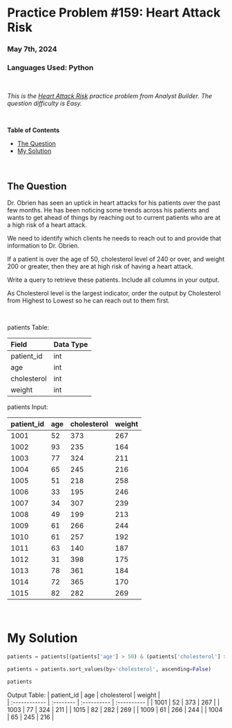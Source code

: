 # **Practice Problem #159: Heart Attack Risk**
### May 7th, 2024
### Languages Used: Python

<br>

*This is the [Heart Attack Risk](https://www.analystbuilder.com/questions/heart-attack-risk-FKfdn) practice problem from Analyst Builder. The question difficulty is Easy.*

<br>

**Table of Contents**

-   [The Question](#the-question)
-   [My Solution](#my-solution)
  
<br>

## The Question

Dr. Obrien has seen an uptick in heart attacks for his patients over the past few months. He has been noticing some trends across his patients and wants to get ahead of things by reaching out to current patients who are at a high risk of a heart attack.

We need to identify which clients he needs to reach out to and provide that information to Dr. Obrien.

If a patient is over the age of 50, cholesterol level of 240 or over, and weight 200 or greater, then they are at high risk of having a heart attack.

Write a query to retrieve these patients. Include all columns in your output.

As Cholesterol level is the largest indicator, order the output by Cholesterol from Highest to Lowest so he can reach out to them first.

<br>

patients Table:

| Field               | Data Type         | 
| :----------------   | :----------       | 
| patient_id          | int               | 
| age                 | int               | 
| cholesterol	        | int               | 
| weight              | int               | 

patients Input:

| patient_id    | age         | cholesterol	 | weight      |                                              
| :------------ | :--------   | :----------  | :---------- |                                                
| 1001	        | 52          | 373          | 267         |
| 1002	        | 93          | 235	         | 164         |    
| 1003	        | 77          | 324          | 211         |
| 1004	        | 65          | 245          | 216         |
| 1005	        | 51          | 218	         | 258         |    
| 1006	        | 33          | 195          | 246         | 
| 1007	        | 34          | 307          | 239         |
| 1008	        | 49          | 199	         | 213         |    
| 1009	        | 61          | 266          | 244         |
| 1010	        | 61          | 257          | 192         |
| 1011	        | 63          | 140	         | 187         |    
| 1012	        | 31          | 398          | 175         |
| 1013	        | 78          | 361          | 184         |
| 1014	        | 72          | 365	         | 170         |    
| 1015	        | 82          | 282          | 269         |


<br>

# My Solution

``` Python
patients = patients[(patients['age'] > 50) & (patients['cholesterol'] >= 240) & (patients['weight'] >= 200)]

patients = patients.sort_values(by='cholesterol', ascending=False)

patients
```

Output Table:
| patient_id    | age         | cholesterol	 | weight      |                                              
| :------------ | :--------   | :----------  | :---------- |
| 1001	        | 52          | 373          | 267         |
| 1003	        | 77          | 324          | 211         |
| 1015	        | 82          | 282          | 269         |
| 1009	        | 61          | 266          | 244         |
| 1004	        | 65          | 245          | 216         |